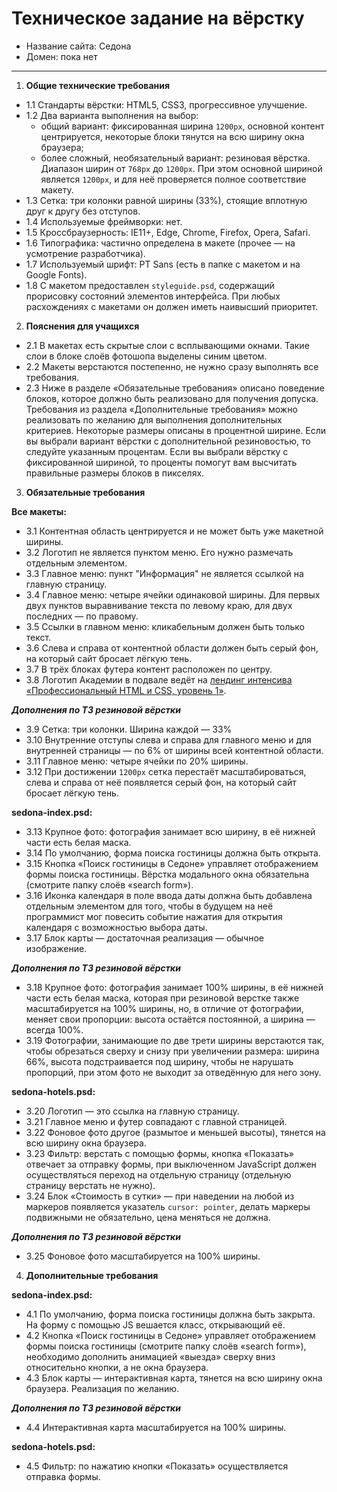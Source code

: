 # Техническое задание на вёрстку

* Название сайта: Седона
* Домен: пока нет

---

1.  **Общие технические требования**

  * 1.1 Стандарты вёрстки: HTML5, CSS3, прогрессивное улучшение.
  * 1.2 Два варианта выполнения на выбор:
      - общий вариант: фиксированная ширина `1200px`, основной контент центрируется, некоторые блоки тянутся на всю ширину окна браузера;
      - более сложный, необязательный вариант: резиновая вёрстка. Диапазон ширин от `768px` до `1200px`. При этом основной шириной является `1200px`, и для неё проверяется полное соответствие макету.
  * 1.3 Сетка: три колонки равной ширины (33%), стоящие вплотную друг к другу без отступов.
  * 1.4 Используемые фреймворки: нет.
  * 1.5 Кроссбраузерность: IE11+, Edge, Chrome, Firefox, Opera, Safari.
  * 1.6 Типографика: частично определена в макете (прочее — на усмотрение разработчика).
  * 1.7 Используемый шрифт: PT Sans (есть в папке с макетом и на Google Fonts).
  * 1.8 С макетом предоставлен `styleguide.psd`, содержащий прорисовку состояний элементов интерфейса. При любых расхождениях с макетами он должен иметь наивысший приоритет.

2.  **Пояснения для учащихся**

  * 2.1 В макетах есть скрытые слои с всплывающими окнами. Такие слои в блоке слоёв фотошопа выделены синим цветом.
  * 2.2 Макеты верстаются постепенно, не нужно сразу выполнять все требования.
  * 2.3 Ниже в разделе «Обязательные требования» описано поведение блоков, которое должно быть реализовано для получения допуска. Требования из раздела «Дополнительные требования» можно реализовать по желанию для выполнения дополнительных критериев. Некоторые размеры описаны в процентной ширине. Если вы выбрали вариант вёрстки с дополнительной резиновостью, то следуйте указанным процентам. Если вы выбрали вёрстку с фиксированной шириной, то проценты помогут вам высчитать правильные размеры блоков в пикселях.

3.  **Обязательные требования**

   **Все макеты:**

  * 3.1 Контентная область центрируется и не может быть уже макетной ширины.
  * 3.2 Логотип не является пунктом меню. Его нужно размечать отдельным элементом.
  * 3.3 Главное меню: пункт "Информация" не является ссылкой на главную страницу.
  * 3.4 Главное меню: четыре ячейки одинаковой ширины. Для первых двух пунктов выравнивание текста по левому краю, для двух последних — по правому.
  * 3.5 Ссылки в главном меню: кликабельным должен быть только текст.
  * 3.6 Слева и справа от контентной области должен быть серый фон, на который сайт бросает лёгкую тень.
  * 3.7 В трёх блоках футера контент расположен по центру.
  * 3.8 Логотип Академии в подвале ведёт на [лендинг интенсива «Профессиональный HTML и CSS, уровень 1»](https://htmlacademy.ru/intensive/htmlcss).

   ***Дополнения по ТЗ резиновой вёрстки***

  * 3.9 Сетка: три колонки. Ширина каждой — 33%
  * 3.10 Внутренние отступы слева и справа для главного меню и для внутренней страницы — по 6% от ширины всей контентной области.
  * 3.11 Главное меню: четыре ячейки по 20% ширины.
  * 3.12 При достижении `1200px` сетка перестаёт масштабироваться, слева и справа от неё появляется серый фон, на который сайт бросает лёгкую тень.

   **sedona-index.psd:**

  * 3.13 Крупное фото: фотография занимает всю ширину, в её нижней части есть белая маска.
  * 3.14 По умолчанию, форма поиска гостиницы должна быть открыта.
  * 3.15 Кнопка «Поиск гостиницы в Седоне» управляет отображением формы поиска гостиницы. Вёрстка модального окна обязательна (смотрите папку слоёв «search form»).
  * 3.16 Иконка календаря в поле ввода даты должна быть добавлена отдельным элементом для того, чтобы в будущем на неё программист мог повесить событие нажатия для открытия календаря с возможностью выбора даты.
  * 3.17 Блок карты — достаточная реализация — обычное изображение.

  ***Дополнения по ТЗ резиновой вёрстки***

  * 3.18 Крупное фото: фотография занимает 100% ширины, в её нижней части есть белая маска, которая при резиновой верстке также масштабируется на 100% ширины, но, в отличие от фотографии, меняет свои пропорции: высота остаётся постоянной, а ширина — всегда 100%.
  * 3.19 Фотографии, занимающие по две трети ширины верстаются так, чтобы обрезаться сверху и снизу при увеличении размера: ширина 66%, высота подстраивается под ширину, чтобы не нарушать пропорций, при этом фото не выходит за отведённую для него зону.

  **sedona-hotels.psd:**

  * 3.20 Логотип — это ссылка на главную страницу.
  * 3.21 Главное меню и футер совпадают с главной страницей.
  * 3.22 Фоновое фото другое (размытое и меньшей высоты), тянется на всю ширину окна браузера.
  * 3.23 Фильтр: верстать с помощью формы, кнопка «Показать» отвечает за отправку формы, при выключенном JavaScript должен осуществляться переход на отдельную страницу (отдельную страницу верстать не нужно).
  * 3.24 Блок «Стоимость в сутки» — при наведении на любой из маркеров появляется указатель `cursor: pointer`, делать маркеры подвижными не обязательно, цена меняться не должна.

  ***Дополнения по ТЗ резиновой вёрстки***

  * 3.25 Фоновое фото масштабируется на 100% ширины.

4.  **Дополнительные требования**

  **sedona-index.psd:**

  * 4.1 По умолчанию, форма поиска гостиницы должна быть закрыта. На форму с помощью JS вешается класс, открывающий её.
  * 4.2 Кнопка «Поиск гостиницы в Седоне» управляет отображением формы поиска гостиницы (смотрите папку слоёв «search form»), необходимо дополнить анимацией «выезда» сверху вниз относительно кнопки, а не окна браузера.
  * 4.3 Блок карты — интерактивная карта, тянется на всю ширину окна браузера. Реализация по желанию.

  ***Дополнения по ТЗ резиновой вёрстки***

  * 4.4 Интерактивная карта масштабируется на 100% ширины.

  **sedona-hotels.psd:**

  * 4.5 Фильтр: по нажатию кнопки «Показать» осуществляется отправка формы.
